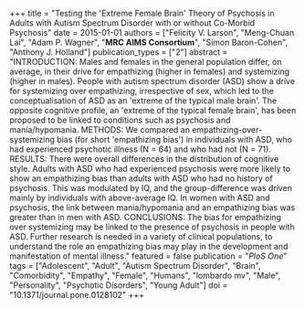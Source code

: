+++
title = "Testing the 'Extreme Female Brain' Theory of Psychosis in Adults with Autism Spectrum Disorder with or without Co-Morbid Psychosis"
date = 2015-01-01
authors = ["Felicity V. Larson", "Meng-Chuan Lai", "Adam P. Wagner", "**MRC AIMS Consortium**", "Simon Baron-Cohen", "Anthony J. Holland"]
publication_types = ["2"]
abstract = "INTRODUCTION: Males and females in the general population differ, on average, in their drive for empathizing (higher in females) and systemizing (higher in males). People with autism spectrum disorder (ASD) show a drive for systemizing over empathizing, irrespective of sex, which led to the conceptualisation of ASD as an 'extreme of the typical male brain'. The opposite cognitive profile, an 'extreme of the typical female brain', has been proposed to be linked to conditions such as psychosis and mania/hypomania. METHODS: We compared an empathizing-over-systemizing bias (for short 'empathizing bias') in individuals with ASD, who had experienced psychotic illness (N = 64) and who had not (N = 71). RESULTS: There were overall differences in the distribution of cognitive style. Adults with ASD who had experienced psychosis were more likely to show an empathizing bias than adults with ASD who had no history of psychosis. This was modulated by IQ, and the group-difference was driven mainly by individuals with above-average IQ. In women with ASD and psychosis, the link between mania/hypomania and an empathizing bias was greater than in men with ASD. CONCLUSIONS: The bias for empathizing over systemizing may be linked to the presence of psychosis in people with ASD. Further research is needed in a variety of clinical populations, to understand the role an empathizing bias may play in the development and manifestation of mental illness."
featured = false
publication = "*PloS One*"
tags = ["Adolescent", "Adult", "Autism Spectrum Disorder", "Brain", "Comorbidity", "Empathy", "Female", "Humans", "lombardo mv", "Male", "Personality", "Psychotic Disorders", "Young Adult"]
doi = "10.1371/journal.pone.0128102"
+++

